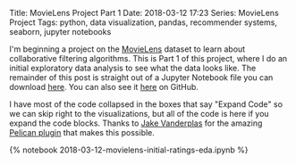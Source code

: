 Title: MovieLens Project Part 1
Date: 2018-03-12 17:23
Series: MovieLens Project
Tags: python, data visualization, pandas, recommender systems, seaborn, jupyter notebooks

I'm beginning a project on the [MovieLens](https://grouplens.org/datasets/movielens/) dataset to learn about collaborative filtering algorithms. This is Part 1 of this project, where I do an initial exploratory data analysis to see what the data looks like. The remainder of this post is straight out of a Jupyter Notebook file you can download [here](/notebooks/2018-03-11-movielens-initial-ratings-eda.ipynb). You can also see it [here](https://github.com/benlindsay/movielens-analysis/blob/master/notebooks/01_Initial_Ratings_EDA.ipynb) on GitHub.

I have most of the code collapsed in the boxes that say "Expand Code" so we can skip right to the visualizations, but all of the code is here if you expand the code blocks. Thanks to [Jake Vanderplas](http://vanderplas.com/) for the amazing [Pelican plugin](https://github.com/getpelican/pelican-plugins/tree/master/liquid_tags) that makes this possible.

{% notebook 2018-03-12-movielens-initial-ratings-eda.ipynb %}
